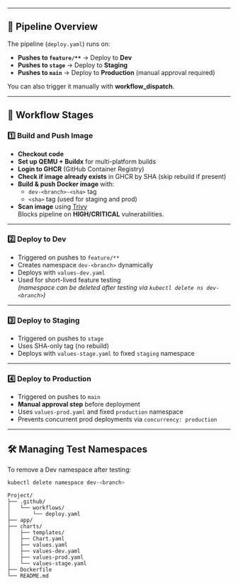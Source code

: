 
---

## 🚀 Pipeline Overview

The pipeline (`deploy.yaml`) runs on:

- **Pushes to `feature/**`** → Deploy to **Dev**
- **Pushes to `stage`** → Deploy to **Staging**
- **Pushes to `main`** → Deploy to **Production** (manual approval required)

You can also trigger it manually with **workflow_dispatch**.

---

## 🔄 Workflow Stages

### 1️⃣ Build and Push Image
- **Checkout code**
- **Set up QEMU + Buildx** for multi-platform builds
- **Login to GHCR** (GitHub Container Registry)
- **Check if image already exists** in GHCR by SHA (skip rebuild if present)
- **Build & push Docker image** with:
    - `dev-<branch>-<sha>` tag
    - `<sha>` tag (used for staging and prod)
- **Scan image** using [Trivy](https://github.com/aquasecurity/trivy)  
  Blocks pipeline on **HIGH/CRITICAL** vulnerabilities.

---

### 2️⃣ Deploy to Dev
- Triggered on pushes to `feature/**`
- Creates namespace `dev-<branch>` dynamically
- Deploys with `values-dev.yaml`
- Used for short-lived feature testing  
  *(namespace can be deleted after testing via `kubectl delete ns dev-<branch>`)*

---

### 3️⃣ Deploy to Staging
- Triggered on pushes to `stage`
- Uses SHA-only tag (no rebuild)
- Deploys with `values-stage.yaml` to fixed `staging` namespace

---

### 4️⃣ Deploy to Production
- Triggered on pushes to `main`
- **Manual approval step** before deployment
- Uses `values-prod.yaml` and fixed `production` namespace
- Prevents concurrent prod deployments via `concurrency: production`

---

## 🛠 Managing Test Namespaces

To remove a Dev namespace after testing:

```bash
kubectl delete namespace dev-<branch>
```

```
Project/
├── .github/
│   └── workflows/
│       └── deploy.yaml
├── app/
├── charts/
│   ├── templates/
│   ├── Chart.yaml
│   ├── values.yaml
│   ├── values-dev.yaml
│   ├── values-prod.yaml
│   └── values-stage.yaml
├── Dockerfile
└── README.md
```